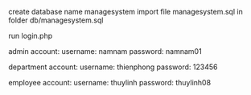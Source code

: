 create database name managesystem
import file managesystem.sql in folder db/managesystem.sql

run login.php

admin account: 
username: namnam
password: namnam01

department account:
username: thienphong
password: 123456

employee account:
username: thuylinh
password: thuylinh08